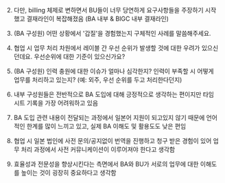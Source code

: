 2. 다만, billing 체제로 변하면서 BU들이 너무 당연하게 요구사항들을 주장하기 시작했고 결재라인이 복잡해졌음 (BA 내부 & BIGC 내부 결재라인)

3. (BA 구성원) 어떤 상황에서 '갑질'을 경험했는지 구체적인 사례를 말씀해주세요.

2. 협업 시 업무 처리 차원에서 레이블 간 우선 순위가 발생할 것에 대한 우려가 있으신던데요. 우선순위에 대한 기준이 있으신가요?

1. (BA 구성원) 인력 충원에 대한 이슈가 얼마나 심각한지? 
인력이 부족할 시 어떻게 업무를 처리하고 있는지? (예: 외주, 우선 순위를 두고 처리한다던지)

3. 내부 구성원들은 전반적으로 BA 도입에 대해 긍정적으로 생각하는 편이지만 타임 시트 기록을 가장 어려워하고 있음

2. BA 도입 관련 내용이 전달되는 과정에서 일본어 지원이 되고있지 않기 때문에 언어적인 한계를 많이 느끼고 있고, 실제 BA 이해도 및 활용도도 낮은 편임

6. 협업 시 일본 법인에 사전 문의/공지없이 번역을 진행하고 청구 받은 경험이 있어 업무 처리 과정에서 사전 커뮤니케이션이 이루어져야 한다고 생각함

5. 효율성과 전문성을 향상시킨다는 측면에서 BA와 BU가 서로의 업무에 대한 이해도를 높이는 것이 굉장히 중요하다고 생각함